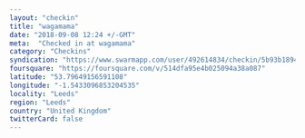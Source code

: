 ```yaml
---
layout: "checkin"
title: "wagamama"
date: "2018-09-08 12:24 +/-GMT"
meta:  "Checked in at wagamama"
category: "Checkins"
syndication: "https://www.swarmapp.com/user/492614834/checkin/5b93b189419a9e003954cde8"
foursquare: "https://foursquare.com/v/514dfa95e4b025094a38a087"
latitude: "53.79649156591108"
longitude: "-1.5433096853204535"
locality: "Leeds"
region: "Leeds"
country: "United Kingdom"
twitterCard: false
---
```


